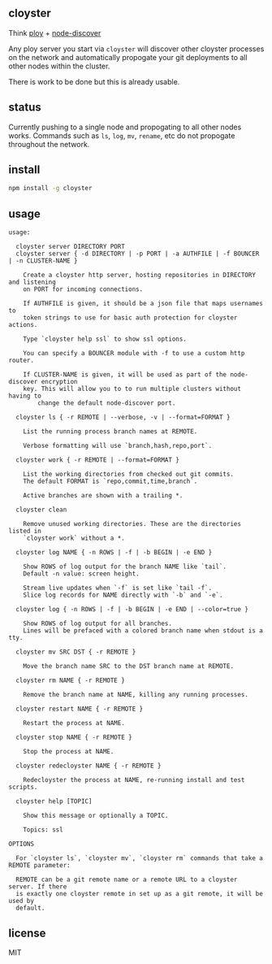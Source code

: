 cloyster
--------

Think [ploy](https://github.com/substack/ploy) + [node-discover](https://github.com/wankdanker/node-discover)

Any ploy server you start via `cloyster` will discover other cloyster processes on the network and
automatically propogate your git deployments to all other nodes within the cluster.

There is work to be done but this is already usable.

status
------

Currently pushing to a single node and propogating to all other nodes works. Commands such as `ls`, `log`,
`mv`, `rename`, etc do not propogate throughout the network.

install
-------

```bash
npm install -g cloyster
```

usage
-----

```
usage:

  cloyster server DIRECTORY PORT
  cloyster server { -d DIRECTORY | -p PORT | -a AUTHFILE | -f BOUNCER | -n CLUSTER-NAME }

    Create a cloyster http server, hosting repositories in DIRECTORY and listening
    on PORT for incoming connections.
 
    If AUTHFILE is given, it should be a json file that maps usernames to
    token strings to use for basic auth protection for cloyster actions.
    
    Type `cloyster help ssl` to show ssl options.
    
    You can specify a BOUNCER module with -f to use a custom http router.

    If CLUSTER-NAME is given, it will be used as part of the node-discover encryption
    key. This will allow you to to run multiple clusters without having to 
        change the default node-discover port.

  cloyster ls { -r REMOTE | --verbose, -v | --format=FORMAT }
 
    List the running process branch names at REMOTE.
    
    Verbose formatting will use `branch,hash,repo,port`.
 
  cloyster work { -r REMOTE | --format=FORMAT }

    List the working directories from checked out git commits.
    The default FORMAT is `repo,commit,time,branch`.
 
    Active branches are shown with a trailing *.

  cloyster clean

    Remove unused working directories. These are the directories listed in
    `cloyster work` without a *.

  cloyster log NAME { -n ROWS | -f | -b BEGIN | -e END }

    Show ROWS of log output for the branch NAME like `tail`.
    Default -n value: screen height.
 
    Stream live updates when `-f` is set like `tail -f`.
    Slice log records for NAME directly with `-b` and `-e`.
 
  cloyster log { -n ROWS | -f | -b BEGIN | -e END | --color=true }

    Show ROWS of log output for all branches.
    Lines will be prefaced with a colored branch name when stdout is a tty.

  cloyster mv SRC DST { -r REMOTE }
 
    Move the branch name SRC to the DST branch name at REMOTE.
 
  cloyster rm NAME { -r REMOTE }
 
    Remove the branch name at NAME, killing any running processes.
 
  cloyster restart NAME { -r REMOTE }
 
    Restart the process at NAME.
 
  cloyster stop NAME { -r REMOTE }
 
    Stop the process at NAME.
 
  cloyster redecloyster NAME { -r REMOTE }
 
    Redecloyster the process at NAME, re-running install and test scripts.
 
  cloyster help [TOPIC]
 
    Show this message or optionally a TOPIC.
    
    Topics: ssl

OPTIONS

  For `cloyster ls`, `cloyster mv`, `cloyster rm` commands that take a REMOTE parameter:
  
  REMOTE can be a git remote name or a remote URL to a cloyster server. If there
  is exactly one cloyster remote in set up as a git remote, it will be used by
  default.

```

license
-------

MIT

